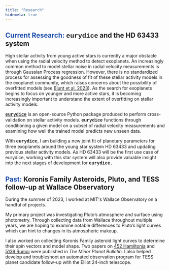 ```yaml
---
title: "Research"
hidemeta: true
---
```



<!-- My collection of research publications can be found on [NASA ADS.](https://ui.adsabs.harvard.edu/search/q=orcid%3A0009-0002-2901-8661&sort=date+desc) -->

## <span style="color:#1d4dad">**Current Research:**</span> <span style="font-family: Courier New">eurydice</span> and the HD 63433 system
High stellar activity from young active stars is currently a major obstacle when using the radial velocity method to detect exoplanets. An increasingly common method to model stellar noise in radial velocity measurements is through Gaussian Process regression. However, there is no standardized process for assessing the goodness of fit of these stellar activity models in the exoplanet community, which raises concerns about the possibility of overfitted models (see [Blunt et al. 2023](https://iopscience.iop.org/article/10.3847/1538-3881/acde78)). As the search for exoplanets begins to focus on younger and more active stars, it is becoming increasingly important to understand the extent of overfitting on stellar activity models. 

<span style="font-family: Courier New">**[eurydice](https://eurydice.readthedocs.io/en/latest/)**</span> is an open-source Python package produced to perform cross-validation on stellar activity models. <span style="font-family: Courier New">**eurydice**</span> functions through conditioning a given model on a subset of radial velocity measurements and examining how well the trained model predicts new unseen data.

With <span style="font-family: Courier New">**eurydice**</span>, I am building a new joint fit of planetary parameters for three exoplanets around the young star system HD 63433 and updating previous stellar activity models. As HD 63433 will be the first use case of eurydice, working with this star system will also provide valuable insight into the next stages of development for <span style="font-family: Courier New">**eurydice.**</span> 

## <span style="color:#1d4dad">**Past:**</span> Koronis Family Asteroids, Pluto, and TESS follow-up at Wallace Observatory
During the summer of 2023, I worked at MIT's Wallace Observatory on a handful of projects. 

My primary project was investigating Pluto’s atmosphere and surface using photometry. Through collecting data from Wallace throughout multiple years, we are hoping to examine notable differences to Pluto’s light curves which can hint to changes in its atmospheric makeup.

I also worked on collecting Koronis Family asteroid light curves to determine their spin vectors and model shape. Two papers on [452 Hamiltonia](https://ui.adsabs.harvard.edu/abs/2024MPBu...51..176S/abstract) and [5139 Rumoi](https://ui.adsabs.harvard.edu/abs/2024MPBu...51....6S/abstract) were published in *The Minor Planet Bulletin*. I also helped develop and troubleshoot an automated observation program for TESS planet candidate follow-up with the Elliot 24-inch telescope. 